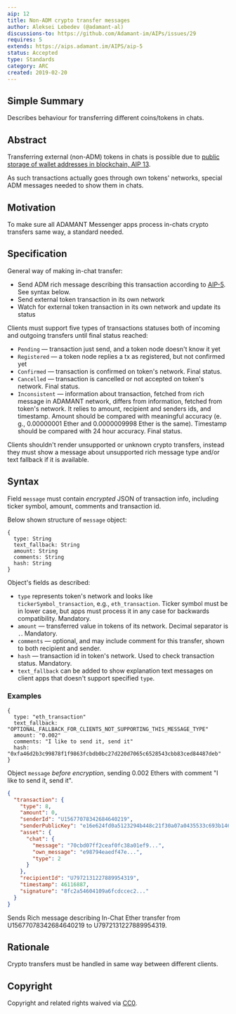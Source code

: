 ```yaml
---
aip: 12
title: Non-ADM crypto transfer messages
author: Aleksei Lebedev (@adamant-al)
discussions-to: https://github.com/Adamant-im/AIPs/issues/29
requires: 5
extends: https://aips.adamant.im/AIPS/aip-5
status: Accepted
type: Standards
category: ARC
created: 2019-02-20
---
```


## Simple Summary

Describes behaviour for transferring different coins/tokens in chats.

## Abstract
<!--A short (~200 word) description of the technical issue being addressed.-->
Transferring external (non-ADM) tokens in chats is possible due to [public storage of wallet addresses in blockchain, AIP 13](https://aips.adamant.im/AIPS/aip-13).

As such transactions actually goes through own tokens' networks, special ADM messages needed to show them in chats.

## Motivation

To make sure all ADAMANT Messenger apps process in-chats crypto transfers same way, a standard needed.

## Specification

General way of making in-chat transfer:

- Send ADM rich message describing this transaction according to [AIP-5](https://aips.adamant.im/AIPS/aip-5). See syntax below.
- Send external token transaction in its own network
- Watch for external token transaction in its own network and update its status

Clients must support five types of transactions statuses both of incoming and outgoing transfers until final status reached:

- `Pending` — transaction just send, and a token node doesn't know it yet
- `Registered` — a token node replies a tx as registered, but not confirmed yet
- `Confirmed` — transaction is confirmed on token's network. Final status.
- `Cancelled` — transaction is cancelled or not accepted on token's network. Final status.
- `Inconsistent` — information about transaction, fetched from rich message in ADAMANT network, differs from information, fetched from token's network. It relies to amount, recipient and senders ids, and timestamp. Amount should be compared with meaningful accuracy (e. g., 0.00000001 Ether and 0.0000009998 Ether is the same). Timestamp should be compared with 24 hour accuracy. Final status.

Clients shouldn't render unsupported or unknown crypto transfers, instead they must show a message about unsupported rich message type and/or text fallback if it is available.

## Syntax

Field `message` must contain *encrypted* JSON of transaction info, including ticker symbol, amount, comments and transaction id.

Below shown structure of `message` object:

````
{
  type: String
  text_fallback: String
  amount: String
  comments: String
  hash: String
}
````

Object's fields as described:

- `type` represents token's network and looks like `tickerSymbol_transaction`, e.g., `eth_transaction`. Ticker symbol must be in lower case, but apps must process it in any case for backwards compatibility. Mandatory.
- `amount` — transferred value in tokens of its network. Decimal separator is `.`. Mandatory.
- `comments` — optional, and may include comment for this transfer, shown to both recipient and sender.
- `hash` — transaction id in token's network. Used to check transaction status. Mandatory.
- `text_fallback` can be added to show explanation text messages on client apps that doesn't support specified `type`.

### Examples

````
{
  type: "eth_transaction"
  text_fallback: "OPTIONAL_FALLBACK_FOR_CLIENTS_NOT_SUPPORTING_THIS_MESSAGE_TYPE"
  amount: "0.002"
  comments: "I like to send it, send it"
  hash: "0xfa46d2b3c99878f1f9863fcbdb0bc27d220d7065c6528543cbb83ced84487deb"
}
````

Object `message` *before encryption*, sending 0.002 Ethers with comment "I like to send it, send it".

```` json
{
  "transaction": {
    "type": 8,
    "amount": 0,
    "senderId": "U15677078342684640219",
    "senderPublicKey": "e16e624fd0a5123294b448c21f30a07a0435533c693b146b14e66830e4e20404",
    "asset": {
      "chat": {
        "message": "70cbd07ff2ceaf0fc38a01ef9...",
        "own_message": "e98794eaedf47e...",
        "type": 2
      }
    },
    "recipientId": "U7972131227889954319",
    "timestamp": 46116887,
    "signature": "8fc2a54604109a6fcdccec2..."
  }
}
````

Sends Rich message describing In-Chat Ether transfer from U15677078342684640219 to U7972131227889954319.

## Rationale

Crypto transfers must be handled in same way between different clients.

## Copyright

Copyright and related rights waived via [CC0](https://creativecommons.org/publicdomain/zero/1.0/).

